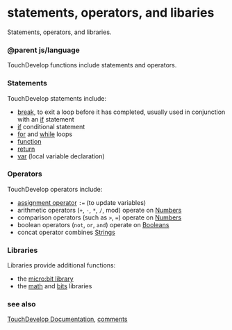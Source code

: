 # statements, operators, and libaries

Statements, operators, and libraries.

### @parent js/language
 

TouchDevelop functions include statements and operators.

### Statements

TouchDevelop statements include:

* [break](/js/break), to exit a loop before it has completed, usually used in conjunction with an [if](/reference/logic/if) statement
* [if](/reference/logic/if) conditional statement
* [for](/reference/loops/for) and [while](/js/while) loops
* [function](/js/function)
* [return](/js/return)
* [var](/reference/variables/var) (local variable declaration)

### Operators

TouchDevelop operators include:

* [assignment operator](/reference/variables/assign) `:=` (to update variables)
* arithmetic operators (`+`, `-`, `*`, `/`, mod) operate on [Numbers](/reference/types/number)
* comparison operators (such as `>`, `=`) operate on [Numbers](/reference/types/number)
* boolean operators (`not`, `or`, `and`) operate on [Booleans](/reference/types/boolean)
* concat operator combines [Strings](/reference/types/string)

### Libraries

Libraries provide additional functions:

* the [micro:bit library](/js/contents)
* the [math](/js/math) and [bits](/js/bits) libraries

### see also

[TouchDevelop Documentation](/js/contents), [comments](/js/comment)

